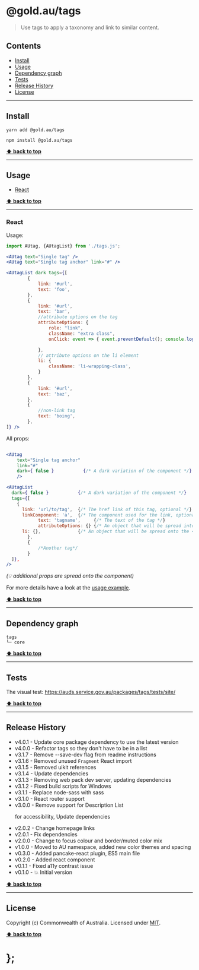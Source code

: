 @gold.au/tags
============

> Use tags to apply a taxonomy and link to similar content.


## Contents

* [Install](#install)
* [Usage](#usage)
* [Dependency graph](#dependency-graph)
* [Tests](#tests)
* [Release History](#release-history)
* [License](#license)


----------------------------------------------------------------------------------------------------------------------------------------------------------------


## Install


```shell
yarn add @gold.au/tags
```

```shell
npm install @gold.au/tags
```


**[⬆ back to top](#contents)**


----------------------------------------------------------------------------------------------------------------------------------------------------------------


## Usage


* [React](#react)


**[⬆ back to top](#contents)**


----------------------------------------------------------------------------------------------------------------------------------------------------------------


### React

Usage:

```jsx
import AUtag, {AUtagList} from './tags.js';

<AUtag text="Single tag" />
<AUtag text="Single tag anchor" link="#" />

<AUtagList dark tags={[
		{
			link: '#url',
			text: 'foo',
		},
		{
			link: '#url',
			text: 'bar',
			//attribute options on the tag
			attributeOptions: {
				role: "link",
				className: "extra class",
				onClick: event => { event.preventDefault(); console.log('This function is called when the tag is clicked') },

			},
			// attribute options on the li element
			li: {
				className: 'li-wrapping-class',
			}
		},
		{
			link: '#url',
			text: 'baz',
		},
		{
			//non-link tag
			text: 'boing',
		},
]} />
```

All props:

```jsx

<AUtag 
	text="Single tag anchor" 
	link="#" 
	dark={ false }           {/* A dark variation of the component */}
	/>

<AUtagList
  dark={ false }           {/* A dark variation of the component */}
  tags={[
    {
      link: 'url/to/tag',  {/* The href link of this tag, optional */}
      linkComponent: 'a',  {/* The component used for the link, optional. Can also use Link from React Router */}
			text: 'tagname',     {/* The text of the tag */}
			attributeOptions: {} {/* An object that will be spread into the tag element*/}
      li: {},              {/* An object that will be spread onto the <li> tag, optional */}
		},
		{
			/*Another tag*/
		}
  ]},
/>
```
_(💡 additional props are spread onto the component)_

For more details have a look at the [usage example](https://github.com/govau/design-system-components/tree/master/packages/tags/tests/react/index.js).


**[⬆ back to top](#contents)**


----------------------------------------------------------------------------------------------------------------------------------------------------------------


## Dependency graph

```shell
tags
└─ core
```


**[⬆ back to top](#contents)**


----------------------------------------------------------------------------------------------------------------------------------------------------------------


## Tests

The visual test: https://auds.service.gov.au/packages/tags/tests/site/


**[⬆ back to top](#contents)**


----------------------------------------------------------------------------------------------------------------------------------------------------------------


## Release History

* v4.0.1 - Update core package dependency to use the latest version
* v4.0.0 - Refactor tags so they don't have to be in a list
* v3.1.7 - Remove --save-dev flag from readme instructions
* v3.1.6 - Removed unused `Fragment` React import
* v3.1.5 - Removed uikit references
* v3.1.4 - Update dependencies
* v3.1.3 - Removing web pack dev server, updating dependencies
* v3.1.2 - Fixed build scripts for Windows
* v3.1.1 - Replace node-sass with sass
* v3.1.0 - React router support
* v3.0.0 - Remove support for Description List <DL> for accessibility, Update dependencies
* v2.0.2 - Change homepage links
* v2.0.1 - Fix dependencies
* v2.0.0 - Change to focus colour and border/muted color mix
* v1.0.0 - Moved to AU namespace, added new color themes and spacing
* v0.3.0 - Added pancake-react plugin, ES5 main file
* v0.2.0 - Added react component
* v0.1.1 - Fixed a11y contrast issue
* v0.1.0 - 💥 Initial version


**[⬆ back to top](#contents)**


----------------------------------------------------------------------------------------------------------------------------------------------------------------


## License

Copyright (c) Commonwealth of Australia.
Licensed under [MIT](https://raw.githubusercontent.com/govau/design-system-components/packages/core/master/LICENSE).


**[⬆ back to top](#contents)**

# };
